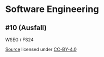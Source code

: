 # Software Engineering

## #10 (Ausfall)

WSEG / FS24

[Source](https://github.com/digital-sustainability/module-wseg/tree/24/fs/docs/slides/content/10) licensed under [CC-BY-4.0](https://github.com/digital-sustainability/module-wseg/blob/24/fs/LICENSE)
